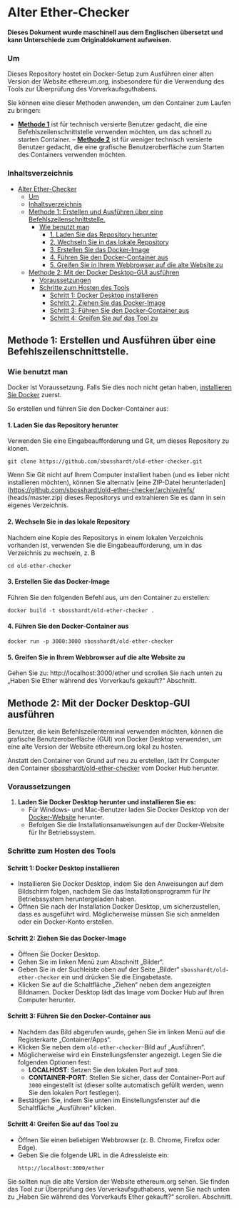 # Alter Ether-Checker

**Dieses Dokument wurde maschinell aus dem Englischen übersetzt und kann Unterschiede zum Originaldokument aufweisen.**

### Um

Dieses Repository hostet ein Docker-Setup zum Ausführen einer alten Version der Website ethereum.org, insbesondere für die Verwendung des Tools zur Überprüfung des Vorverkaufsguthabens.

Sie können eine dieser Methoden anwenden, um den Container zum Laufen zu bringen:
- [**Methode 1**](#methode-1-erstellen-und-ausführen-über-eine-befehlszeilenschnittstelle) ist für technisch versierte Benutzer gedacht, die eine Befehlszeilenschnittstelle verwenden möchten, um das schnell zu starten Container.
– [**Methode 2**](#methode-2-mit-der-docker-desktop-gui-ausführen) ist für weniger technisch versierte Benutzer gedacht, die eine grafische Benutzeroberfläche zum Starten des Containers verwenden möchten.

### Inhaltsverzeichnis
- [Alter Ether-Checker](#alter-ether-checker)
    - [Um](#um)
    - [Inhaltsverzeichnis](#inhaltsverzeichnis)
  - [Methode 1: Erstellen und Ausführen über eine Befehlszeilenschnittstelle.](#methode-1-erstellen-und-ausführen-über-eine-befehlszeilenschnittstelle)
    - [Wie benutzt man](#wie-benutzt-man)
      - [1. Laden Sie das Repository herunter](#1-laden-sie-das-repository-herunter)
      - [2. Wechseln Sie in das lokale Repository](#2-wechseln-sie-in-das-lokale-repository)
      - [3. Erstellen Sie das Docker-Image](#3-erstellen-sie-das-docker-image)
      - [4. Führen Sie den Docker-Container aus](#4-führen-sie-den-docker-container-aus)
      - [5. Greifen Sie in Ihrem Webbrowser auf die alte Website zu](#5-greifen-sie-in-ihrem-webbrowser-auf-die-alte-website-zu)
  - [Methode 2: Mit der Docker Desktop-GUI ausführen](#methode-2-mit-der-docker-desktop-gui-ausführen)
    - [Voraussetzungen](#voraussetzungen)
    - [Schritte zum Hosten des Tools](#schritte-zum-hosten-des-tools)
      - [Schritt 1: Docker Desktop installieren](#schritt-1-docker-desktop-installieren)
      - [Schritt 2: Ziehen Sie das Docker-Image](#schritt-2-ziehen-sie-das-docker-image)
      - [Schritt 3: Führen Sie den Docker-Container aus](#schritt-3-führen-sie-den-docker-container-aus)
      - [Schritt 4: Greifen Sie auf das Tool zu](#schritt-4-greifen-sie-auf-das-tool-zu)


## Methode 1: Erstellen und Ausführen über eine Befehlszeilenschnittstelle.

### Wie benutzt man

Docker ist Voraussetzung. Falls Sie dies noch nicht getan haben, [installieren Sie Docker](https://docs.docker.com/get-docker/) zuerst.

So erstellen und führen Sie den Docker-Container aus:

#### 1. Laden Sie das Repository herunter
Verwenden Sie eine Eingabeaufforderung und Git, um dieses Repository zu klonen.
```
git clone https://github.com/sbosshardt/old-ether-checker.git
```

Wenn Sie Git nicht auf Ihrem Computer installiert haben (und es lieber nicht installieren möchten), können Sie alternativ [eine ZIP-Datei herunterladen](https://github.com/sbosshardt/old-ether-checker/archive/refs/ (heads/master.zip) dieses Repositorys und extrahieren Sie es dann in sein eigenes Verzeichnis.

#### 2. Wechseln Sie in das lokale Repository

Nachdem eine Kopie des Repositorys in einem lokalen Verzeichnis vorhanden ist, verwenden Sie die Eingabeaufforderung, um in das Verzeichnis zu wechseln, z. B
```
cd old-ether-checker
```

#### 3. Erstellen Sie das Docker-Image
Führen Sie den folgenden Befehl aus, um den Container zu erstellen:
```
docker build -t sbosshardt/old-ether-checker .
```

#### 4. Führen Sie den Docker-Container aus
```
docker run -p 3000:3000 sbosshardt/old-ether-checker
```

#### 5. Greifen Sie in Ihrem Webbrowser auf die alte Website zu
Gehen Sie zu: http://localhost:3000/ether und scrollen Sie nach unten zu „Haben Sie Ether während des Vorverkaufs gekauft?“ Abschnitt.


## Methode 2: Mit der Docker Desktop-GUI ausführen

Benutzer, die kein Befehlszeilenterminal verwenden möchten, können die grafische Benutzeroberfläche (GUI) von Docker Desktop verwenden, um eine alte Version der Website ethereum.org lokal zu hosten.

Anstatt den Container von Grund auf neu zu erstellen, lädt Ihr Computer den Container [sbosshardt/old-ether-checker](https://hub.docker.com/r/sbosshardt/old-ether-checker) vom Docker Hub herunter.

### Voraussetzungen

1. **Laden Sie Docker Desktop herunter und installieren Sie es:**
   - Für Windows- und Mac-Benutzer laden Sie Docker Desktop von der [Docker-Website](https://www.docker.com/products/docker-desktop) herunter.
   - Befolgen Sie die Installationsanweisungen auf der Docker-Website für Ihr Betriebssystem.

### Schritte zum Hosten des Tools

#### Schritt 1: Docker Desktop installieren

- Installieren Sie Docker Desktop, indem Sie den Anweisungen auf dem Bildschirm folgen, nachdem Sie das Installationsprogramm für Ihr Betriebssystem heruntergeladen haben.
- Öffnen Sie nach der Installation Docker Desktop, um sicherzustellen, dass es ausgeführt wird. Möglicherweise müssen Sie sich anmelden oder ein Docker-Konto erstellen.

#### Schritt 2: Ziehen Sie das Docker-Image

- Öffnen Sie Docker Desktop.
- Gehen Sie im linken Menü zum Abschnitt „Bilder“.
- Geben Sie in der Suchleiste oben auf der Seite „Bilder“ `sbosshardt/old-ether-checker` ein und drücken Sie die Eingabetaste.
- Klicken Sie auf die Schaltfläche „Ziehen“ neben dem angezeigten Bildnamen. Docker Desktop lädt das Image vom Docker Hub auf Ihren Computer herunter.

#### Schritt 3: Führen Sie den Docker-Container aus

- Nachdem das Bild abgerufen wurde, gehen Sie im linken Menü auf die Registerkarte „Container/Apps“.
- Klicken Sie neben dem `old-ether-checker`-Bild auf „Ausführen“.
- Möglicherweise wird ein Einstellungsfenster angezeigt. Legen Sie die folgenden Optionen fest:
  - **LOCALHOST**: Setzen Sie den lokalen Port auf `3000`.
  - **CONTAINER-PORT**: Stellen Sie sicher, dass der Container-Port auf `3000` eingestellt ist (dieser sollte automatisch gefüllt werden, wenn Sie den lokalen Port festlegen).
- Bestätigen Sie, indem Sie unten im Einstellungsfenster auf die Schaltfläche „Ausführen“ klicken.

#### Schritt 4: Greifen Sie auf das Tool zu

- Öffnen Sie einen beliebigen Webbrowser (z. B. Chrome, Firefox oder Edge).
- Geben Sie die folgende URL in die Adressleiste ein:
  ```
  http://localhost:3000/ether
  ```

Sie sollten nun die alte Version der Website ethereum.org sehen. Sie finden das Tool zur Überprüfung des Vorverkaufsguthabens, wenn Sie nach unten zu „Haben Sie während des Vorverkaufs Ether gekauft?“ scrollen. Abschnitt.